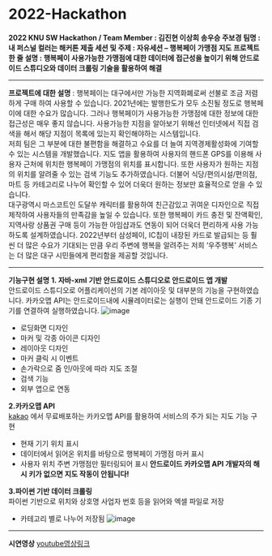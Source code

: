 # 2022-Hackathon
**2022 KNU SW Hackathon /
Team Member : 김진현 이상희 송우승 주보경
팀명 : 내 퍼스널 컬러는 해커톤
제출 세션 및 주제 : 자유세션 – 행복페이 가맹점 지도
프로젝트 한 줄 설명 : 행복페이 사용가능한 가맹점에 대한 데이터에 접근성을 높이기 위해 안드로이드 스튜디오와 데이터 크롤링 기술을 활용하여 해결**
* * *
**프로젝트에 대한 설명** : 행복페이는 대구에서만 가능한 지역화폐로써 선불로 조금 저렴하게 구매 하여 사용할 수 있습니다. 2021년에는 발행한도가 모두 소진될 정도로 행복페이에 대한 수요가 많습니다. 그러나 행복페이가 사용가능한 가맹점에 대한 정보에 대한 접근성은 매우 좋지 않습니다. 사용가능한 지점을 알아보기 위해선 인터넷에서 직접 검색을 해서 해당 지점이 목록에 있는지 확인해야하는 시스템입니다.  
 저희 팀은 그 부분에 대한 불편함을 해결하고 수요를 더 늘여 지역경제활성화에 기여할 수 있는 시스템을 개발했습니다. 지도 앱을 활용하여 사용자의 핸드폰 GPS를 이용해 사용자 근처에 위치한 행복페이 가맹점의 위치를 표시합니다. 또한 사용자가 원하는 지점의 위치를 알려줄 수 있는 검색 기능도 추가하였습니다. 더불어 식당/편의시설/편의점, 마트 등 카테고리로 나누어 확인할 수 있어 더욱더 원하는 정보만 효율적으로 얻을 수 있습니다.   
 대구광역시 마스코트인 도달쑤 캐릭터를 활용하여 친근감있고 귀여운 디자인으로 직접 제작하여 사용자들의 만족감을 높일 수 있습니다. 또한 행복페이 카드 충전 및 잔액확인, 지역사랑 상품권 구매 등이 가능한 아임샵과도 연동이 되어 더욱더 편리하게 사용 가능하도록 설계하였습니다. 2022년부터 삼성페이, IC칩이 내장된 카드로 발급되는 등 훨씬 더 많은 수요가 기대되는 만큼 우리 주변에 행복을 알려주는 저희 ‘우주행복’ 서비스는 더 많은 대구 시민들에게 편리함을 제공할 것입니다.   
* * *
**기능구현 설명**
**1. 자바-xml 기반 안드로이드 스튜디오로 안드로이드 앱 개발**  
안드로이드 스튜디오로 어플리케이션의 기본 레이아웃 및 대부분의 기능을 구현하였습니다. 카카오맵 API는 안드로이드내에 시뮬레이터로는 실행이 안돼 안드로이드 기종 기기를 연결하여 실행하였습니다. 
![image](https://user-images.githubusercontent.com/87298145/192125252-32d80359-c538-4bf1-95ce-383384ae25fe.png)
-	로딩화면 디자인
-	마커 및 각종 아이콘 디자인
-	레이아웃 디자인
-	마커 클릭 시 이벤트
-	손가락으로 줌 인/아웃에 따라 지도 조절
-	검색 기능
-	외부 앱으로 연동

**2.카카오맵 API**  
[kakao](https://developers.kakao.com/) 에서 무료배포하는 카카오맵 API를 활용하여 서비스의 주가 되는 지도 기능 구현
-	현재 기기 위치 표시
-	데이터에서 읽어온 위치를 바탕으로 행복페이 가맹점 마커 표시
-	사용자 위치 주변 가맹점만 필터링되어 표시
**안드로이드 카카오맵 API 개발자의 해시 키가 없으면 지도 작동이 안됩니다!**

**3.파이썬 기반 데이터 크롤링**  
파이썬 기반으로 위치와 상호명 사업자 번호 등을 읽어와 엑셀 파일로 저장
-	카테고리 별로 나누어 저장됨
![image](https://user-images.githubusercontent.com/87298145/192125287-1354fa35-30bc-4a95-b9d5-09daa005e4f6.png)

* * *
**시연영상**
[youtube영상링크](https://youtu.be/y1lvDlUhan0)
